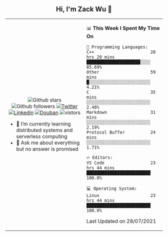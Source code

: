 <h2 align="center"> Hi, I'm Zack Wu 👋 </h2>

<table>
    <tr>
        <td valign="center" width="50%">
            <p align="center">
              <img src="https://img.shields.io/github/stars/keithnull?style=social" alt="Github stars" />
              <img src="https://img.shields.io/github/followers/keithnull?style=social" alt="Github followers" />
              <a href="https://twitter.com/_zackwu"><img src="https://img.shields.io/badge/@__zackwu-1DA1F2?style=flat&logo=Twitter&logoColor=white" alt="Twitter"/></a>
              <a href="https://www.linkedin.com/in/wuzhengke/?locale=en_US"><img src="https://img.shields.io/badge/@wuzhengke-0073b1?style=flat&logo=LinkedIn&logoColor=white" alt="Linkedin" /></a>
              <a href="https://www.douban.com/people/keith1"><img src="https://img.shields.io/badge/@keith1-007722?style=flat&logo=Douban&logoColor=white" alt="Douban" /></a>
              <img src="https://visitor-badge.glitch.me/badge?page_id=keithnull" alt="vistors" />
            </p>
            <ul>
                <li>🌱 I’m currently learning distributed systems and serverless computing</li>
                <li>💬 Ask me about everything but no answer is promised</li>
            </ul>
        </td>
       <td valign="top" width="50%">
    
<!--START_SECTION:waka-->
📊 **This Week I Spent My Time On** 

```text
💬 Programming Languages: 
C++                      20 hrs 20 mins      █████████████████████░░░░   85.69% 
Other                    59 mins             █░░░░░░░░░░░░░░░░░░░░░░░░   4.21% 
C                        35 mins             ░░░░░░░░░░░░░░░░░░░░░░░░░   2.48% 
Markdown                 31 mins             ░░░░░░░░░░░░░░░░░░░░░░░░░   2.19% 
Protocol Buffer          24 mins             ░░░░░░░░░░░░░░░░░░░░░░░░░   1.71%

🔥 Editors: 
VS Code                  23 hrs 44 mins      █████████████████████████   100.0%

💻 Operating System: 
Linux                    23 hrs 44 mins      █████████████████████████   100.0%

```


 Last Updated on 28/07/2021
<!--END_SECTION:waka-->
</td></tr>
</table>


